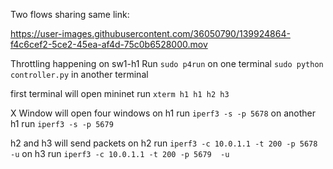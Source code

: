 Two flows sharing same link:

https://user-images.githubusercontent.com/36050790/139924864-f4c6cef2-5ce2-45ea-af4d-75c0b6528000.mov

Throttling happening on sw1-h1
Run `sudo p4run` on one terminal
`sudo python controller.py` in another terminal

first terminal will open mininet
run `xterm h1 h1 h2 h3`

X Window will open four windows 
on h1 run `iperf3 -s -p 5678`
on another h1 run `iperf3 -s -p 5679`

h2 and h3 will send packets
on h2 run  `iperf3 -c 10.0.1.1 -t 200 -p 5678  -u`
on h3 run  `iperf3 -c 10.0.1.1 -t 200 -p 5679  -u`

